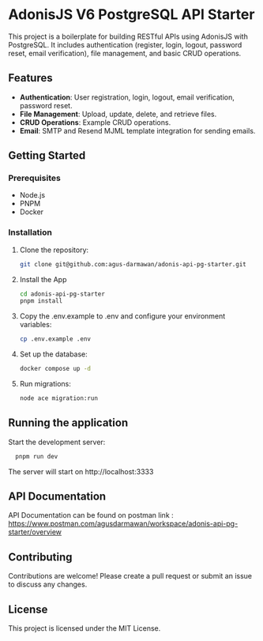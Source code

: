 # AdonisJS V6 PostgreSQL API Starter

This project is a boilerplate for building RESTful APIs using AdonisJS with PostgreSQL. It includes authentication (register, login, logout, password reset, email verification), file management, and basic CRUD operations.

## Features

- **Authentication**: User registration, login, logout, email verification, password reset.
- **File Management**: Upload, update, delete, and retrieve files.
- **CRUD Operations**: Example CRUD operations.
- **Email**: SMTP and Resend MJML template integration for sending emails.

## Getting Started

### Prerequisites

- Node.js
- PNPM
- Docker

### Installation

1. Clone the repository:

   ```bash
   git clone git@github.com:agus-darmawan/adonis-api-pg-starter.git
   ```

2. Install the App

   ```bash
   cd adonis-api-pg-starter
   pnpm install
   ```

3. Copy the .env.example to .env and configure your environment variables:

   ```bash
   cp .env.example .env
   ```

4. Set up the database:

   ```bash
   docker compose up -d
   ```

5. Run migrations:
   ```bash
   node ace migration:run
   ```

## Running the application

Start the development server:

```bash
  pnpm run dev
```

The server will start on http://localhost:3333

## API Documentation

API Documentation can be found on postman link :
https://www.postman.com/agusdarmawan/workspace/adonis-api-pg-starter/overview

## Contributing

Contributions are welcome! Please create a pull request or submit an issue to discuss any changes.

## License

This project is licensed under the MIT License.
